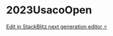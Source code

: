# 2023UsacoOpen

[Edit in StackBlitz next generation editor ⚡️](https://stackblitz.com/~/github.com/BreadWithEggs/2023UsacoOpen)